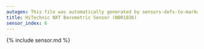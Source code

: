 ```yaml
---
autogen: This file was automatically generated by sensors-defs-to-markdown.py
title: HiTechnic NXT Barometric Sensor (NBR1036)
sensor_index: 6
---
```


{% include sensor.md %}
